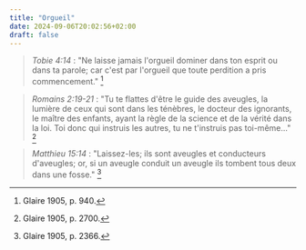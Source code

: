 ```yaml
---
title: "Orgueil"
date: 2024-09-06T20:02:56+02:00
draft: false
---
```



> *Tobie 4:14* : "Ne laisse jamais l'orgueil dominer dans ton esprit ou dans ta parole; car c'est par l'orgueil que toute perdition a pris commencement." [^1]

[^1]: Glaire 1905, p. 940.

> *Romains 2:19-21* : "Tu te flattes d'être le guide des aveugles, la lumière de ceux qui sont dans les ténèbres, le docteur des ignorants, le maître des enfants, ayant la règle de la science et de la vérité dans la loi. Toi donc qui instruis les autres, tu ne t'instruis pas toi-même..." [^2]

[^2]: Glaire 1905, p. 2700.

> *Matthieu 15:14* : "Laissez-les; ils sont aveugles et conducteurs d'aveugles; or, si un aveugle conduit un aveugle ils tombent tous deux dans une fosse." [^3]

[^3]: Glaire 1905, p. 2366.


